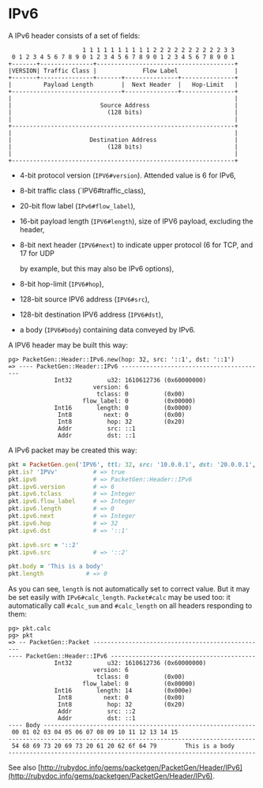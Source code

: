 # IPv6

A IPv6 header consists of a set of fields:

```text
                     1 1 1 1 1 1 1 1 1 1 2 2 2 2 2 2 2 2 2 2 3 3
 0 1 2 3 4 5 6 7 8 9 0 1 2 3 4 5 6 7 8 9 0 1 2 3 4 5 6 7 8 9 0 1
+-------+---------------+---------------------------------------+
|VERSION| Traffic Class |             Flow Label                |
+-------+---------------+-------+---------------+---------------+
|         Payload Length        |  Next Header  |   Hop-Limit   |
+-------------------------------+---------------+---------------+
|                                                               |
|                         Source Address                        |
|                           (128 bits)                          |
|                                                               |
+---------------------------------------------------------------+
|                                                               |
|                      Destination Address                      |
|                           (128 bits)                          |
|                                                               |
+---------------------------------------------------------------+
```

* 4-bit protocol version \(`IPV6#version`\). Attended value is 6 for IPv6,
* 8-bit traffic class \(\`IPV6\#traffic\_class\),
* 20-bit flow label \(`IPv6#flow_label`\),
* 16-bit payload length \(`IPV6#length`\), size of IPV6 payload, excluding the header,
* 8-bit next header \(`IPV6#next`\) to indicate upper protocol \(6 for TCP, and 17 for UDP

  by example, but this may also be IPv6 options\),

* 8-bit hop-limit \(`IPV6#hop`\),
* 128-bit source IPV6 address \(`IPV6#src`\),
* 128-bit destination IPV6 address \(`IPV6#dst`\),
* a body \(`IPV6#body`\) containing data conveyed by IPv6.

A IPV6 header may be built this way:

```text
pg> PacketGen::Header::IPv6.new(hop: 32, src: '::1', dst: '::1')
=> ---- PacketGen::Header::IPv6 -----------------------------------------
             Int32          u32: 1610612736 (0x60000000)
                        version: 6
                         tclass: 0          (0x00)
                     flow_label: 0          (0x00000)
             Int16       length: 0          (0x0000)
              Int8         next: 0          (0x00)
              Int8          hop: 32         (0x20)
              Addr          src: ::1
              Addr          dst: ::1
```

A IPv6 packet may be created this way:

```ruby
pkt = PacketGen.gen('IPV6', ttl: 32, src: '10.0.0.1', dst: '20.0.0.1', flag_df: true)
pkt.is? 'IPVv'          # => true
pkt.ipv6                # => PacketGen::Header::IPv6
pkt.ipv6.version        # => 6
pkt.ipv6.tclass         # => Integer
pkt.ipv6.flow_label     # => Integer
pkt.ipv6.length         # => 0
pkt.ipv6.next           # => Integer
pkt.ipv6.hop            # => 32
pkt.ipv6.dst            # => '::1'

pkt.ipv6.src = '::2'
pkt.ipv6.src            # => '::2'

pkt.body = 'This is a body'
pkt.length            # => 0
```

As you can see, `length` is not automatically set to correct value. But it may be set easily with `IPv6#calc_length`. `Packet#calc` may be used too: it automatically call `#calc_sum` and `#calc_length` on all headers responding to them:

```text
pg> pkt.calc
pg> pkt
=> -- PacketGen::Packet -------------------------------------------------
---- PacketGen::Header::IPv6 -----------------------------------------
             Int32          u32: 1610612736 (0x60000000)
                        version: 6
                         tclass: 0          (0x00)
                     flow_label: 0          (0x00000)
             Int16       length: 14         (0x000e)
              Int8         next: 0          (0x00)
              Int8          hop: 32         (0x20)
              Addr          src: ::2
              Addr          dst: ::1
---- Body ------------------------------------------------------------
 00 01 02 03 04 05 06 07 08 09 10 11 12 13 14 15
----------------------------------------------------------------------
 54 68 69 73 20 69 73 20 61 20 62 6f 64 79        This is a body
----------------------------------------------------------------------
```

See also [http://rubydoc.info/gems/packetgen/PacketGen/Header/IPv6](http://rubydoc.info/gems/packetgen/PacketGen/Header/IPv6).

